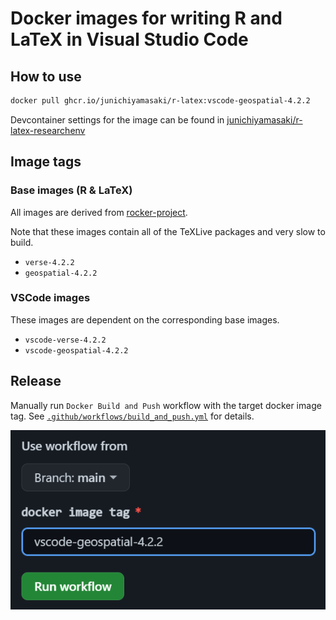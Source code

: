 # Docker images for writing R and LaTeX in Visual Studio Code

## How to use

```sh
docker pull ghcr.io/junichiyamasaki/r-latex:vscode-geospatial-4.2.2
```

Devcontainer settings for the image can be found in [junichiyamasaki/r-latex-researchenv](https://github.com/junichiyamasaki/r-latex-researchenv)

## Image tags

### Base images (R & LaTeX)

All images are derived from [rocker-project](https://rocker-project.org/images/).

Note that these images contain all of the TeXLive packages and very slow to build.

- `verse-4.2.2`
- `geospatial-4.2.2`

### VSCode images

These images are dependent on the corresponding base images.

- `vscode-verse-4.2.2`
- `vscode-geospatial-4.2.2`

## Release

Manually run `Docker Build and Push` workflow with the target docker image tag. See [`.github/workflows/build_and_push.yml`](.github/workflows/build_and_push.yml) for details.

![manually run workflow](img/run-workflow.png)
